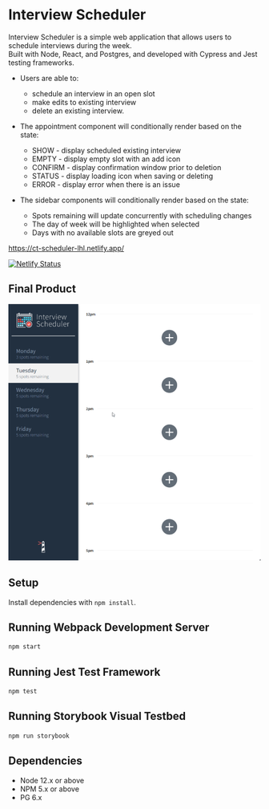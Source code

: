 Interview Scheduler
=========

Interview Scheduler is a simple web application that allows users to schedule interviews during the week.\
Built with Node, React, and Postgres, and developed with Cypress and Jest testing frameworks.

* Users are able to:
  * schedule an interview in an open slot
  * make edits to existing interview
  * delete an existing interview.

* The appointment component will conditionally render based on the state:
  * SHOW - display scheduled existing interview
  * EMPTY - display empty slot with an add icon
  * CONFIRM - display confirmation window prior to deletion
  * STATUS - display loading icon when saving or deleting
  * ERROR - display error when there is an issue

* The sidebar components will conditionally render based on the state:
  * Spots remaining will update concurrently with scheduling changes
  * The day of week will be highlighted when selected
  * Days with no available slots are greyed out

https://ct-scheduler-lhl.netlify.app/

[![Netlify Status](https://api.netlify.com/api/v1/badges/fcb7b8d4-56f7-412c-a3fc-355064f3e331/deploy-status)](https://app.netlify.com/sites/ct-scheduler-lhl/deploys)

## Final Product
!["Preview"](./public/screenshots/demo-small.gif)

## Setup

Install dependencies with `npm install`.

## Running Webpack Development Server

```sh
npm start
```

## Running Jest Test Framework

```sh
npm test
```

## Running Storybook Visual Testbed

```sh
npm run storybook
```

## Dependencies

- Node 12.x or above
- NPM 5.x or above
- PG 6.x